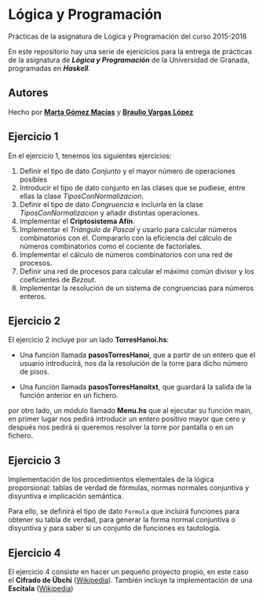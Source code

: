 # Lógica y Programación
Prácticas de la asignatura de Lógica y Programación del curso 2015-2016

En este repositorio hay una serie de ejericicios para la entrega de prácticas de la asignatura de ***Lógica y Programación*** de la Universidad de Granada, programadas en ***Haskell***.

## Autores

Hecho por [__Marta Gómez Macías__](https://github.com/mgmacias95) y [__Braulio Vargas López__](https://github.com/BraulioV) 

## Ejercicio 1
En el ejercicio 1, tenemos los siguientes ejercicios:
  1. Definir el tipo de dato *Conjunto* y el mayor número de operaciones posibles
  2. Introducir el tipo de dato conjunto en las clases que se pudiese, entre ellas la clase *TiposConNormalizacion*.
  3. Definir el tipo de dato *Congruencia* e incluirla en la clase *TiposConNormalizacion* y añadir distintas operaciones.
  4. Implementar el **Criptosistema Afín**.
  5. Implementar el *Triángulo de Pascal* y usarlo para calcular números combinatorios con él. Compararlo con la eficiencia del cálculo de números combinatorios como el cociente de factoriales.
  6. Implementar el cálculo de números combinatorios con una red de procesos.
  7. Definir una red de procesos para calcular el máximo común divisor y los coeficientes de *Bezout*.
  8. Implementar la resolución de un sistema de congruencias para números enteros.

## Ejercicio 2
El ejercicio 2 incluye por un lado __TorresHanoi.hs__:

- Una función llamada __pasosTorresHanoi__, que a partir de un entero que el usuario introducirá, nos da la resolución de la torre para dicho número de pisos.

- Una función llamada __pasosTorresHanoitxt__, que guardará la salida de la función anterior en un fichero.

por otro lado, un módulo llamado __Menu.hs__ que al ejecutar su función main, en primer lugar nos pedirá introducir un entero positivo mayor que cero y después nos pedirá si queremos resolver la torre por pantalla o en un fichero.

## Ejercicio 3
Implementación de los procedimientos elementales de la lógica proporsional: tablas de verdad de fórmulas, normas normales conjuntiva y disyuntiva e implicación semántica. 

Para ello, se definirá el tipo de dato `Formula` que incluirá funciones para obtener su tabla de verdad, para generar la forma normal conjuntiva o disyuntiva y para saber si un conjunto de funciones es tautología.

## Ejercicio 4
El ejercicio 4 consiste en hacer un pequeño proyecto propio, en este caso el __Cifrado de Übchi__ ([Wikipedia](https://en.wikipedia.org/wiki/Transposition_cipher, "Wikipedia")). También incluye la implementación de una __Escítala__ ([Wikipedia](https://es.wikipedia.org/wiki/Esc%C3%ADtala, "Wikipedia"))
